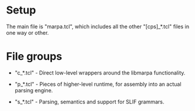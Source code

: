 # Setup

The main file is "marpa.tcl", which includes all the other
"[cps]_*.tcl" files in one way or other.

# File groups

* "c_*.tcl" - Direct low-level wrappers around the libmarpa
  functionality.

* "p_*.tcl" - Pieces of higher-level runtime, for assembly into an
  actual parsing engine.

* "s_*.tcl" - Parsing, semantics and support for SLIF grammars.
